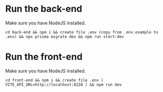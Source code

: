 
# Run the back-end

Make sure you have NodeJS installed.

```
cd back-end && npm i && create file .env (copy from .env.example to .env) && npx prisma migrate dev && npm run start:dev

```

# Run the front-end

Make sure you have NodeJS installed.

```
cd front-end && npm i && create file .env ( VITE_API_URL=http://localhost:8228 ) && npm run dev
```

